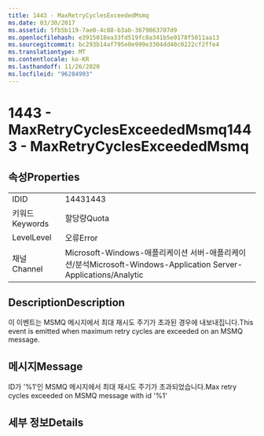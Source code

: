 ```yaml
---
title: 1443 - MaxRetryCyclesExceededMsmq
ms.date: 03/30/2017
ms.assetid: 5fb5b119-7ae0-4c88-b3ab-3679063707d9
ms.openlocfilehash: e3915018ea33fd519fc8a341b5e0178f5011aa13
ms.sourcegitcommit: bc293b14af795e0e999e3304dd40c0222cf2ffe4
ms.translationtype: MT
ms.contentlocale: ko-KR
ms.lasthandoff: 11/26/2020
ms.locfileid: "96284993"
---
```

# <a name="1443---maxretrycyclesexceededmsmq"></a><span data-ttu-id="d8394-102">1443 - MaxRetryCyclesExceededMsmq</span><span class="sxs-lookup"><span data-stu-id="d8394-102">1443 - MaxRetryCyclesExceededMsmq</span></span>

## <a name="properties"></a><span data-ttu-id="d8394-103">속성</span><span class="sxs-lookup"><span data-stu-id="d8394-103">Properties</span></span>  
  
|||  
|-|-|  
|<span data-ttu-id="d8394-104">ID</span><span class="sxs-lookup"><span data-stu-id="d8394-104">ID</span></span>|<span data-ttu-id="d8394-105">1443</span><span class="sxs-lookup"><span data-stu-id="d8394-105">1443</span></span>|  
|<span data-ttu-id="d8394-106">키워드</span><span class="sxs-lookup"><span data-stu-id="d8394-106">Keywords</span></span>|<span data-ttu-id="d8394-107">할당량</span><span class="sxs-lookup"><span data-stu-id="d8394-107">Quota</span></span>|  
|<span data-ttu-id="d8394-108">Level</span><span class="sxs-lookup"><span data-stu-id="d8394-108">Level</span></span>|<span data-ttu-id="d8394-109">오류</span><span class="sxs-lookup"><span data-stu-id="d8394-109">Error</span></span>|  
|<span data-ttu-id="d8394-110">채널</span><span class="sxs-lookup"><span data-stu-id="d8394-110">Channel</span></span>|<span data-ttu-id="d8394-111">Microsoft-Windows-애플리케이션 서버-애플리케이션/분석</span><span class="sxs-lookup"><span data-stu-id="d8394-111">Microsoft-Windows-Application Server-Applications/Analytic</span></span>|  
  
## <a name="description"></a><span data-ttu-id="d8394-112">Description</span><span class="sxs-lookup"><span data-stu-id="d8394-112">Description</span></span>  

 <span data-ttu-id="d8394-113">이 이벤트는 MSMQ 메시지에서 최대 재시도 주기가 초과된 경우에 내보내집니다.</span><span class="sxs-lookup"><span data-stu-id="d8394-113">This event is emitted when maximum retry cycles are exceeded on an MSMQ message.</span></span>  
  
## <a name="message"></a><span data-ttu-id="d8394-114">메시지</span><span class="sxs-lookup"><span data-stu-id="d8394-114">Message</span></span>  

 <span data-ttu-id="d8394-115">ID가 '%1'인 MSMQ 메시지에서 최대 재시도 주기가 초과되었습니다.</span><span class="sxs-lookup"><span data-stu-id="d8394-115">Max retry cycles exceeded on MSMQ message with id '%1'</span></span>  
  
## <a name="details"></a><span data-ttu-id="d8394-116">세부 정보</span><span class="sxs-lookup"><span data-stu-id="d8394-116">Details</span></span>
